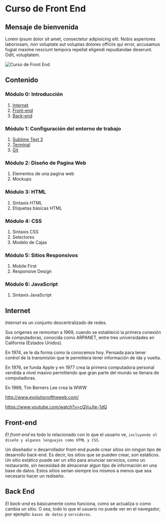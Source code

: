 # Curso de Front End 

## Mensaje de bienvenida
Lorem ipsum dolor sit amet, consectetur adipisicing elit. Nobis asperiores laboriosam, non voluptate aut voluptas dolores officiis qui error, accusamus fugiat maxime nesciunt tempora repellat eligendi repudiandae deserunt. Odit, voluptatem.

  ![Curso de Front End](http://www.photolibrarysoftware.com/wp-content/uploads/2015/11/html5-defeats-adobe-flash.jpg)

## Contenido

### Módulo 0: Introducción
  1. [Internet](#internet)
  2. [Front-end](#front-end)
  3. [Back-end](#back-end)

### Módulo 1: Configuración del entorno de trabajo
  1. [Sublime Text 3](#sublime-text-3)
  2. [Terminal](#terminal)
  3. [Git](#git)

### Módulo 2: Diseño de Pagina Web
  1. Elementos de una pagina web
  2. Mockups

### Módulo 3: HTML
  1. Sintaxis HTML
  2. Etiquetas básicas HTML

### Módulo 4: CSS
  1. Sintaxis CSS
  2. Selectores
  3. Modelo de Cajas

### Módulo 5: Sitios Responsivos
  1. Mobile First
  2. Responsive Design


### Módulo 6: JavaScript
  1. Sintaxis JavaScript


## Internet

*Internet* es un conjunto descentralizado de redes.

Sus orígenes se remontan a 1969, cuando se estableció la primera conexión de computadoras, conocida como ARPANET, entre tres universidades en California (Estados Unidos).

En 1974, se le da forma como la conocemos hoy. Pensada para tener control de la transmisión que le permitiera tener información de ida y vuelta.

En 1976, se funda Apple y en 1977 crea la primera computadora personal vendida a nivel masivo permitiendo que gran parte del mundo se llenara de computadoras.

En 1989, Tim Berners Lee crea la WWW

http://www.evolutionoftheweb.com/

https://www.youtube.com/watch?v=cQVuJte-1dQ

## Front-end
*El front-end* es todo lo relacionado con lo que el usuario ve, `incluyendo el diseño y algunos lenguajes como HTML y CSS`.

Un diseñador o desarrollador front-end puede crear sitios sin ningún tipo de desarrollo back-end. Es decir, los sitios que se pueden crear, son estáticos. Un sitio estático puede ser un sitio para anunciar servicios, como un restaurante, sin necesidad de almacenar algun tipo de información en una base de datos. Estos sitios serían siempre los mismos a menos que sea necesario hacer un rediseño.

## Back End
*El back-end* es básicamente como funciona, como se actualiza o como cambia un sitio. O sea, todo lo que el usuario no puede ver en el navegador, por ejemplo: `bases de datos` y `servidores`.